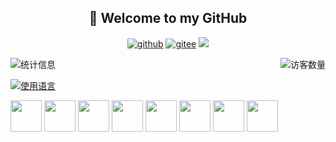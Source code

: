 <h2 align="center">👋 Welcome to my GitHub</h2>
<p align="center">
  <a href="https://github.com/north151"><img src="https://img.shields.io/badge/GitHub-ff79c6" alt="github"></a>
  <a href="https://gitee.com/north151"><img src="https://img.shields.io/badge/Gitee-fe7300" alt="gitee"></a>
  <!--
  <a href="https://blog.csdn.net/qq_41689938"><img src="https://img.shields.io/badge/GitLab-330F63?style=for-the-badge&logo=gitlab&logoColor=white" alt="csdn"></a>
  -->
  <a href="https://wakatime.com/@north151"><img src="https://wakatime.com/badge/user/38d2a5f0-991f-4243-b4c6-3095972fc18b.svg"/></a>
</p>

<img align='right' src="https://profile-counter.glitch.me/north151/count.svg" alt="访客数量"/>


![统计信息](https://github-readme-stats.vercel.app/api?username=north151&show_icons=true&theme=radical)

[![使用语言](https://github-readme-stats.vercel.app/api/top-langs/?username=north151&layout=compact)](https://github.com/north151/github-readme-stats)

<img src="https://profilinator.rishav.dev/skills-assets/c-original.svg" height="50" width="50"> <img src="https://profilinator.rishav.dev/skills-assets/cplusplus-original.svg" height="50" width="50"> <img src="https://profilinator.rishav.dev/skills-assets/java-original-wordmark.svg" height="50" width="50"> <img src="https://profilinator.rishav.dev/skills-assets/python-original.svg" height="50" width="50">  <img src="https://profilinator.rishav.dev/skills-assets/gnu_bash-icon.svg" height="50" width="50"> <img src="https://profilinator.rishav.dev/skills-assets/html5-original-wordmark.svg" height="50" width="50"> <img src="https://profilinator.rishav.dev/skills-assets/mysql-original-wordmark.svg" height="50" width="50"> <img src="https://profilinator.rishav.dev/skills-assets/linux-original.svg" height="50" width="50">






